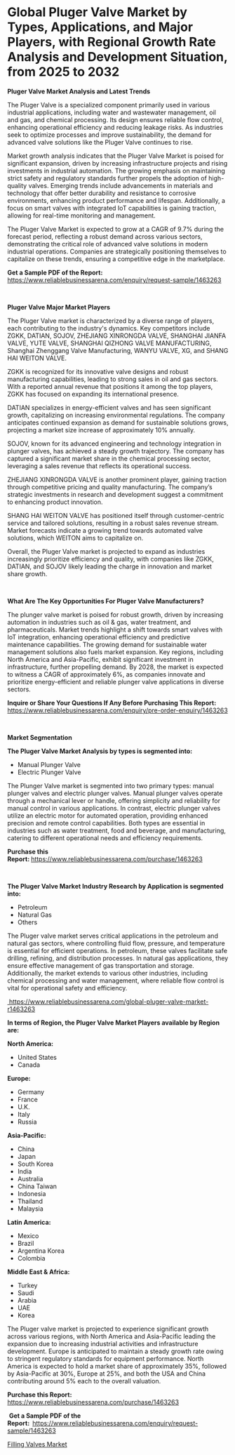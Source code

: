 <p><h1>Global Pluger Valve Market by Types, Applications, and Major Players, with Regional Growth Rate Analysis and Development Situation, from 2025 to 2032</h1></p><p><strong>Pluger Valve Market Analysis and Latest Trends</strong></p>
<p><p>The Pluger Valve is a specialized component primarily used in various industrial applications, including water and wastewater management, oil and gas, and chemical processing. Its design ensures reliable flow control, enhancing operational efficiency and reducing leakage risks. As industries seek to optimize processes and improve sustainability, the demand for advanced valve solutions like the Pluger Valve continues to rise.</p><p>Market growth analysis indicates that the Pluger Valve Market is poised for significant expansion, driven by increasing infrastructure projects and rising investments in industrial automation. The growing emphasis on maintaining strict safety and regulatory standards further propels the adoption of high-quality valves. Emerging trends include advancements in materials and technology that offer better durability and resistance to corrosive environments, enhancing product performance and lifespan. Additionally, a focus on smart valves with integrated IoT capabilities is gaining traction, allowing for real-time monitoring and management.</p><p>The Pluger Valve Market is expected to grow at a CAGR of 9.7% during the forecast period, reflecting a robust demand across various sectors, demonstrating the critical role of advanced valve solutions in modern industrial operations. Companies are strategically positioning themselves to capitalize on these trends, ensuring a competitive edge in the marketplace.</p></p>
<p><strong>Get a Sample PDF of the Report:&nbsp;</strong> <a href="https://www.reliablebusinessarena.com/enquiry/request-sample/1463263?utm_campaign=2342&utm_medium=2&utm_source=Github&utm_content=ia&utm_term=18022025&utm_id=pluger-valve">https://www.reliablebusinessarena.com/enquiry/request-sample/1463263</a></p>
<p>&nbsp;</p>
<p><strong>Pluger Valve Major Market Players</strong></p>
<p><p>The Pluger Valve market is characterized by a diverse range of players, each contributing to the industry's dynamics. Key competitors include ZGKK, DATIAN, SOJOV, ZHEJIANG XINRONGDA VALVE, SHANGHAI JIANFA VALVE, YUTE VALVE, SHANGHAI QIZHONG VALVE MANUFACTURING, Shanghai Zhenggang Valve Manufacturing, WANYU VALVE, XG, and SHANG HAI WEITON VALVE.</p><p>ZGKK is recognized for its innovative valve designs and robust manufacturing capabilities, leading to strong sales in oil and gas sectors. With a reported annual revenue that positions it among the top players, ZGKK has focused on expanding its international presence.</p><p>DATIAN specializes in energy-efficient valves and has seen significant growth, capitalizing on increasing environmental regulations. The company anticipates continued expansion as demand for sustainable solutions grows, projecting a market size increase of approximately 10% annually.</p><p>SOJOV, known for its advanced engineering and technology integration in plunger valves, has achieved a steady growth trajectory. The company has captured a significant market share in the chemical processing sector, leveraging a sales revenue that reflects its operational success. </p><p>ZHEJIANG XINRONGDA VALVE is another prominent player, gaining traction through competitive pricing and quality manufacturing. The company’s strategic investments in research and development suggest a commitment to enhancing product innovation.</p><p>SHANG HAI WEITON VALVE has positioned itself through customer-centric service and tailored solutions, resulting in a robust sales revenue stream. Market forecasts indicate a growing trend towards automated valve solutions, which WEITON aims to capitalize on.</p><p>Overall, the Pluger Valve market is projected to expand as industries increasingly prioritize efficiency and quality, with companies like ZGKK, DATIAN, and SOJOV likely leading the charge in innovation and market share growth.</p></p>
<p>&nbsp;</p>
<p><strong>What Are The Key Opportunities For Pluger Valve Manufacturers?</strong></p>
<p><p>The plunger valve market is poised for robust growth, driven by increasing automation in industries such as oil & gas, water treatment, and pharmaceuticals. Market trends highlight a shift towards smart valves with IoT integration, enhancing operational efficiency and predictive maintenance capabilities. The growing demand for sustainable water management solutions also fuels market expansion. Key regions, including North America and Asia-Pacific, exhibit significant investment in infrastructure, further propelling demand. By 2028, the market is expected to witness a CAGR of approximately 6%, as companies innovate and prioritize energy-efficient and reliable plunger valve applications in diverse sectors.</p></p>
<p><strong>Inquire or Share Your Questions If Any Before Purchasing This Report:</strong> <a href="https://www.reliablebusinessarena.com/enquiry/pre-order-enquiry/1463263?utm_campaign=2342&utm_medium=2&utm_source=Github&utm_content=ia&utm_term=18022025&utm_id=pluger-valve">https://www.reliablebusinessarena.com/enquiry/pre-order-enquiry/1463263</a></p>
<p>&nbsp;</p>
<p><strong>Market Segmentation</strong></p>
<p><strong>The Pluger Valve Market Analysis by types is segmented into:</strong></p>
<p><ul><li>Manual Plunger Valve</li><li>Electric Plunger Valve</li></ul></p>
<p><p>The Plunger Valve market is segmented into two primary types: manual plunger valves and electric plunger valves. Manual plunger valves operate through a mechanical lever or handle, offering simplicity and reliability for manual control in various applications. In contrast, electric plunger valves utilize an electric motor for automated operation, providing enhanced precision and remote control capabilities. Both types are essential in industries such as water treatment, food and beverage, and manufacturing, catering to different operational needs and efficiency requirements.</p></p>
<p><strong>Purchase this Report:&nbsp;</strong><a href="https://www.reliablebusinessarena.com/purchase/1463263?utm_campaign=2342&utm_medium=2&utm_source=Github&utm_content=ia&utm_term=18022025&utm_id=pluger-valve">https://www.reliablebusinessarena.com/purchase/1463263</a></p>
<p>&nbsp;</p>
<p><strong>The Pluger Valve Market Industry Research by Application is segmented into:</strong></p>
<p><ul><li>Petroleum</li><li>Natural Gas</li><li>Others</li></ul></p>
<p><p>The Pluger valve market serves critical applications in the petroleum and natural gas sectors, where controlling fluid flow, pressure, and temperature is essential for efficient operations. In petroleum, these valves facilitate safe drilling, refining, and distribution processes. In natural gas applications, they ensure effective management of gas transportation and storage. Additionally, the market extends to various other industries, including chemical processing and water management, where reliable flow control is vital for operational safety and efficiency.</p></p>
<p><a href="https://www.reliablebusinessarena.com/global-pluger-valve-market-r1463263?utm_campaign=2342&utm_medium=2&utm_source=Github&utm_content=ia&utm_term=18022025&utm_id=pluger-valve">&nbsp;https://www.reliablebusinessarena.com/global-pluger-valve-market-r1463263</a></p>
<p><strong>In terms of Region, the Pluger Valve Market Players available by Region are:</strong></p>
<p>
    <p> <strong> North America: </strong>
        <ul>
            <li>United States</li>
            <li>Canada</li>
        </ul>
        </p> 
    <p> <strong> Europe: </strong>
        <ul>
            <li>Germany</li>
            <li>France</li>
            <li>U.K.</li>
            <li>Italy</li>
            <li>Russia</li>
        </ul>
        </p> 
    <p> <strong> Asia-Pacific: </strong>
        <ul>
            <li>China</li>
            <li>Japan</li>
            <li>South Korea</li>
            <li>India</li>
            <li>Australia</li>
            <li>China Taiwan</li>
            <li>Indonesia</li>
            <li>Thailand</li>
            <li>Malaysia</li>
        </ul>
        </p> 
    <p> <strong> Latin America: </strong>
        <ul>
            <li>Mexico</li>
            <li>Brazil</li>
            <li>Argentina Korea</li>
            <li>Colombia</li>
        </ul>
        </p> 
    <p> <strong> Middle East & Africa: </strong>
        <ul>
            <li>Turkey</li>
            <li>Saudi</li>
            <li>Arabia</li>
            <li>UAE</li>
            <li>Korea</li>
        </ul>
    </p>
    </p>
<p><p>The Pluger valve market is projected to experience significant growth across various regions, with North America and Asia-Pacific leading the expansion due to increasing industrial activities and infrastructure development. Europe is anticipated to maintain a steady growth rate owing to stringent regulatory standards for equipment performance. North America is expected to hold a market share of approximately 35%, followed by Asia-Pacific at 30%, Europe at 25%, and both the USA and China contributing around 5% each to the overall valuation.</p></p>
<p><strong>Purchase this Report: </strong><a href="https://www.reliablebusinessarena.com/purchase/1463263?utm_campaign=2342&utm_medium=2&utm_source=Github&utm_content=ia&utm_term=18022025&utm_id=pluger-valve">https://www.reliablebusinessarena.com/purchase/1463263</a></p>
<p>&nbsp;<strong>Get a Sample PDF of the Report:&nbsp;&nbsp;</strong><a href="https://www.reliablebusinessarena.com/enquiry/request-sample/1463263?utm_campaign=2342&utm_medium=2&utm_source=Github&utm_content=ia&utm_term=18022025&utm_id=pluger-valve">https://www.reliablebusinessarena.com/enquiry/request-sample/1463263</a></p>
<p><strong></strong></p>
<p><p><a href="https://github.com/oslieselotte2192/Market-Research-Report-List-1/blob/main/filling-valves-market.md?utm_campaign=2342&utm_medium=2&utm_source=Github&utm_content=ia&utm_term=18022025&utm_id=pluger-valve">Filling Valves Market</a></p></p>